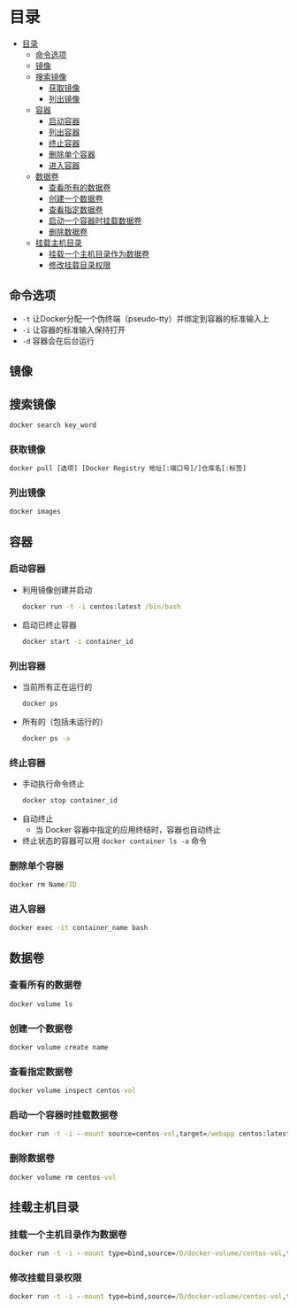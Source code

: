 # 目录

- [目录](#目录)
  - [命令选项](#命令选项)
  - [镜像](#镜像)
  - [搜索镜像](#搜索镜像)
    - [获取镜像](#获取镜像)
    - [列出镜像](#列出镜像)
  - [容器](#容器)
    - [启动容器](#启动容器)
    - [列出容器](#列出容器)
    - [终止容器](#终止容器)
    - [删除单个容器](#删除单个容器)
    - [进入容器](#进入容器)
  - [数据卷](#数据卷)
    - [查看所有的数据卷](#查看所有的数据卷)
    - [创建一个数据卷](#创建一个数据卷)
    - [查看指定数据卷](#查看指定数据卷)
    - [启动一个容器时挂载数据卷](#启动一个容器时挂载数据卷)
    - [删除数据卷](#删除数据卷)
  - [挂载主机目录](#挂载主机目录)
    - [挂载一个主机目录作为数据卷](#挂载一个主机目录作为数据卷)
    - [修改挂载目录权限](#修改挂载目录权限)

## 命令选项

- `-t` 让Docker分配一个伪终端（pseudo-tty）并绑定到容器的标准输入上
- `-i` 让容器的标准输入保持打开
- `-d` 容器会在后台运行

## 镜像

## 搜索镜像

``` cmd
docker search key_word
```

### 获取镜像

``` cmd
docker pull [选项] [Docker Registry 地址[:端口号]/]仓库名[:标签]
```

### 列出镜像

``` cmd
docker images
```

## 容器

### 启动容器

- 利用镜像创建并启动
  ``` cmd
  docker run -t -i centos:latest /bin/bash
  ```
- 启动已终止容器
  ``` cmd
  docker start -i container_id
  ```

### 列出容器

- 当前所有正在运行的
  ``` cmd
  docker ps
  ```
- 所有的（包括未运行的）
  ``` cmd
  docker ps -a
  ```

### 终止容器

- 手动执行命令终止
  ``` cmd
  docker stop container_id
  ```
- 自动终止
  - 当 Docker 容器中指定的应用终结时，容器也自动终止
- 终止状态的容器可以用 `docker container ls -a` 命令

### 删除单个容器
  ``` cmd
  docker rm Name/ID
  ```

### 进入容器

``` cmd
docker exec -it container_name bash
```

## 数据卷

### 查看所有的数据卷

``` cmd
docker volume ls
```

### 创建一个数据卷

``` cmd
docker volume create name
```

### 查看指定数据卷

``` cmd
docker volume inspect centos-vol
```

### 启动一个容器时挂载数据卷

``` cmd
docker run -t -i --mount source=centos-vol,target=/webapp centos:latest /bin/bash 
```

### 删除数据卷

``` cmd
docker volume rm centos-vol
```

## 挂载主机目录

### 挂载一个主机目录作为数据卷

``` cmd
docker run -t -i --mount type=bind,source=/D/docker-volume/centos-vol,target=/opt/webapp centos:latest /bin/bash 
```

### 修改挂载目录权限

``` cmd
docker run -t -i --mount type=bind,source=/D/docker-volume/centos-vol,target=/opt/webapp,readonly centos:latest /bin/bash 
```
